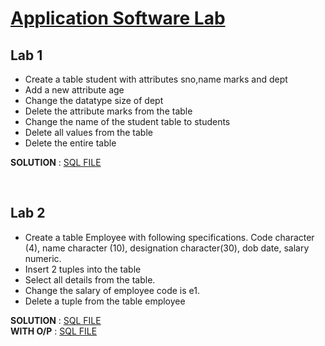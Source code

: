 # [Application Software Lab](./README.md)

 ## Lab 1

 * Create a table student with attributes sno,name marks and dept
 * Add a new attribute age
 * Change the datatype size of dept
 * Delete the attribute marks from the table
 * Change the name of the student table to students
 * Delete all values from the table
 * Delete the entire table

 <b>SOLUTION</b> : [SQL FILE](./Lab1.sql)

<br>

 ## Lab 2

 * Create a table Employee with following specifications. Code character (4), name character (10), designation character(30), dob date, salary numeric.
 * Insert 2 tuples into the table
 * Select all details from the table. 
 * Change the salary of employee code is e1.
 * Delete a tuple from the table employee

 <b>SOLUTION</b> : [SQL FILE](./Lab2/Lab2.sql) <br>
 <b>WITH O/P</b> : [SQL FILE](./Lab2/Output.sql)


<br>
